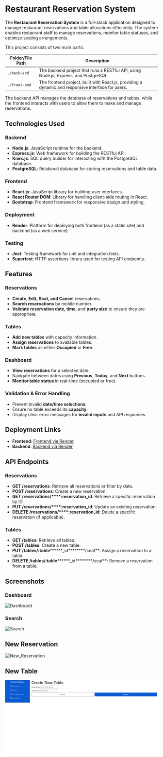 # Restaurant Reservation System

The **Restaurant Reservation System** is a full-stack application designed to manage restaurant reservations and table allocations efficiently. The system enables restaurant staff to manage reservations, monitor table statuses, and optimize seating arrangements.

This project consists of two main parts:

| Folder/File Path | Description                                                                                        |
| ---------------- | -------------------------------------------------------------------------------------------------- |
| `./back-end`     | The backend project that runs a RESTful API, using Node.js, Express, and PostgreSQL.               |
| `./front-end`    | The frontend project, built with React.js, providing a dynamic and responsive interface for users. |

The backend API manages the database of reservations and tables, while the frontend interacts with users to allow them to make and manage reservations.

## Technologies Used

### Backend

- **Node.js**: JavaScript runtime for the backend.
- **Express.js**: Web framework for building the RESTful API.
- **Knex.js**: SQL query builder for interacting with the PostgreSQL database.
- **PostgreSQL**: Relational database for storing reservations and table data.

### Frontend

- **React.js**: JavaScript library for building user interfaces.
- **React Router DOM**: Library for handling client-side routing in React.
- **Bootstrap**: Frontend framework for responsive design and styling.

### Deployment

- **Render**: Platform for deploying both frontend (as a static site) and backend (as a web service).

### Testing

- **Jest**: Testing framework for unit and integration tests.
- **Supertest**: HTTP assertions library used for testing API endpoints.

## Features

### Reservations

- **Create, Edit, Seat, and Cancel** reservations.
- **Search reservations** by mobile number.
- **Validate reservation date, time**, and **party size** to ensure they are appropriate.

### Tables

- **Add new tables** with capacity information.
- **Assign reservations** to available tables.
- **Mark tables** as either **Occupied** or **Free**.

### Dashboard

- **View reservations** for a selected date.
- Navigate between dates using **Previous**, **Today**, and **Next** buttons.
- **Monitor table status** in real-time (occupied or free).

### Validation & Error Handling

- Prevent invalid **date/time selections**.
- Ensure no table exceeds its **capacity**.
- Display clear error messages for **invalid inputs** and API responses.

## Deployment Links

- **Frontend**: [Frontend via Render](#)
- **Backend**: [Backend via Render](#)

## API Endpoints

### Reservations

- **GET /reservations**: Retrieve all reservations or filter by date.
- **POST /reservations**: Create a new reservation.
- **GET /reservations/\*\*\*\*****:reservation****\_id**: Retrieve a specific reservation by ID.
- **PUT /reservations/\*\*\*\*****:reservation****\_id**: Update an existing reservation.
- **DELETE /reservations/\*\*\*\*****:reservation****\_id**: Delete a specific reservation (if applicable).

### Tables

- **GET /tables**: Retrieve all tables.
- **POST /tables**: Create a new table.
- **PUT /tables/********:table************\_id********/seat**: Assign a reservation to a table.
- **DELETE /tables/********:table************\_id********/seat**: Remove a reservation from a table.

## Screenshots

### Dashboard
![Dashboard](image-1.png)

### Search
![Search](image-2.png)

## New Reservation
![New_Reservation](image-3.png)

## New Table
![New_Table](image-4.png)